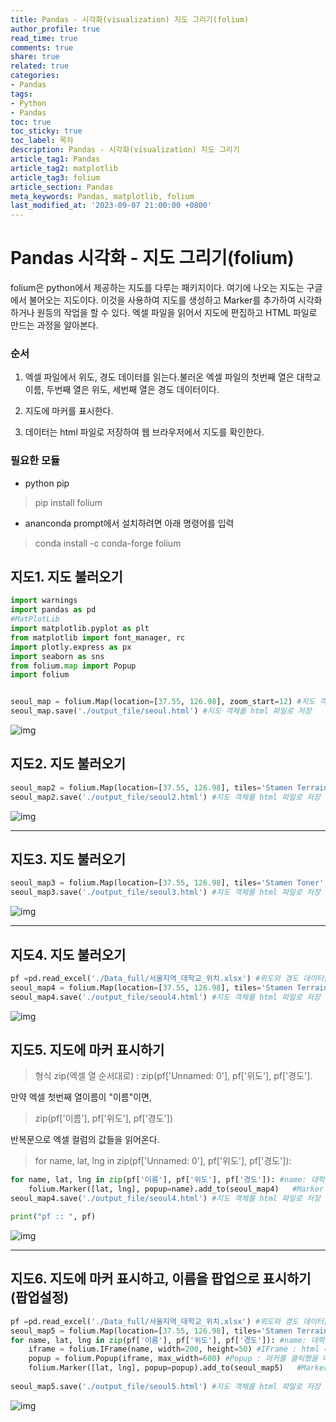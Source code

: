```yaml
---
title: Pandas - 시각화(visualization) 지도 그리기(folium)
author_profile: true
read_time: true
comments: true
share: true
related: true
categories:
- Pandas
tags:
- Python
- Pandas
toc: true
toc_sticky: true
toc_label: 목차
description: Pandas - 시각화(visualization) 지도 그리기
article_tag1: Pandas
article_tag2: matplotlib  
article_tag3: folium
article_section: Pandas
meta_keywords: Pandas, matplotlib, folium
last_modified_at: '2023-09-07 21:00:00 +0800'
---
```


# Pandas 시각화 - 지도 그리기(folium)
folium은 python에서 제공하는 지도를 다루는 패키지이다. 여기에 나오는 지도는 구글 에서 불어오는 지도이다. 이것을 사용하여 지도를 생성하고 Marker를 추가하여 시각화하거나 원등의 작업을 할 수 있다. 엑셀 파일을 읽어서 지도에 편집하고 HTML 파일로 만드는 과정을 알아본다. 

### 순서 

1. 엑셀 파일에서 위도, 경도 데이터를 읽는다.불러온 엑셀 파일의 첫번째 열은 대학교 이름, 두번째 열은 위도, 세번째 열은 경도 데이터이다.

2. 지도에 마커를 표시한다. 

3. 데이터는 html 파일로 저장하여 웹 브라우저에서 지도를 확인한다.


### 필요한 모듈

- python pip
> pip install folium

- ananconda prompt에서 설치하려면 아래 명령어를 입력
> conda install -c conda-forge folium

## 지도1. 지도 불러오기
```py
import warnings
import pandas as pd
#MatPlotLib
import matplotlib.pyplot as plt
from matplotlib import font_manager, rc
import plotly.express as px
import seaborn as sns
from folium.map import Popup
import folium


seoul_map = folium.Map(location=[37.55, 126.98], zoom_start=12) #지도 객체 생성
seoul_map.save('./output_file/seoul.html') #지도 객체를 html 파일로 저장
```
![img](/assets/images/pandas/ex07_map01.png "pandas")

## 지도2. 지도 불러오기
```py
seoul_map2 = folium.Map(location=[37.55, 126.98], tiles='Stamen Terrain', zoom_start=12) #지도 객체 생성
seoul_map2.save('./output_file/seoul2.html') #지도 객체를 html 파일로 저장
```
![img](/assets/images/pandas/ex07_map02.png "pandas")

--------------------

## 지도3. 지도 불러오기
```py
seoul_map3 = folium.Map(location=[37.55, 126.98], tiles='Stamen Toner', zoom_start=15) #지도 객체 생성
seoul_map3.save('./output_file/seoul3.html') #지도 객체를 html 파일로 저장
```
![img](/assets/images/pandas/ex07_map03.png "pandas")

--------------
## 지도4. 지도 불러오기
```py
pf =pd.read_excel('./Data_full/서울지역_대학교_위치.xlsx') #위도와 경도 데이터를 가진 엑셀 파일
seoul_map4 = folium.Map(location=[37.55, 126.98], tiles='Stamen Terrain', zoom_start=12) #지도 객체 생성
seoul_map4.save('./output_file/seoul4.html') #지도 객체를 html 파일로 저장
```
![img](/assets/images/pandas/ex07_map04.png "pandas")

## 지도5. 지도에 마커 표시하기
> 형식 zip(엑셀 열 순서대로) : zip(pf['Unnamed: 0'], pf['위도'], pf['경도']. 

만약 엑셀 첫번째 열이름이 "이름"이면, 
> zip(pf['이름'], pf['위도'], pf['경도'])

반복문으로 엑셀 컬럼의 값들을 읽어온다.
> for name, lat, lng in zip(pf['Unnamed: 0'], pf['위도'], pf['경도']): 

```py
for name, lat, lng in zip(pf['이름'], pf['위도'], pf['경도']): #name: 대학교 이름, lat: 위도, lng: 경도, zip: 같은 길이의 리스트를 같은 인덱스끼리 잘라서 리스트로 반환
    folium.Marker([lat, lng], popup=name).add_to(seoul_map4)   #Marker : 지도에 마커를 표시하는 함수, add_to(지도객체) : 지도에 마커를 추가하는 함수
seoul_map4.save('./output_file/seoul4.html') #지도 객체를 html 파일로 저장

print("pf :: ", pf)
```
![img](/assets/images/pandas/ex07_map04.png "pandas")

------------

## 지도6. 지도에 마커 표시하고, 이름을 팝업으로 표시하기(팝업설정)

```py
pf =pd.read_excel('./Data_full/서울지역_대학교_위치.xlsx') #위도와 경도 데이터를 가진 엑셀 파일
seoul_map5 = folium.Map(location=[37.55, 126.98], tiles='Stamen Terrain', zoom_start=12) #지도 객체 생성
for name, lat, lng in zip(pf['이름'], pf['위도'], pf['경도']): #name: 대학교 이름, lat: 위도, lng: 경도, zip: 같은 길이의 리스트를 같은 인덱스끼리 잘라서 리스트로 반환
    iframe = folium.IFrame(name, width=200, height=50) #IFrame : html 태그를 지원하는 함수, width, height : 크기
    popup = folium.Popup(iframe, max_width=600) #Popup : 마커를 클릭했을 때 나오는 팝업창
    folium.Marker([lat, lng], popup=popup).add_to(seoul_map5)   #Marker : 지도에 마커를 표시하는 함수, add_to(지도객체) : 지도에 마커를 추가하는 함수
    
seoul_map5.save('./output_file/seoul5.html') #지도 객체를 html 파일로 저장
```
![img](/assets/images/pandas/ex07_map05.png "pandas")
